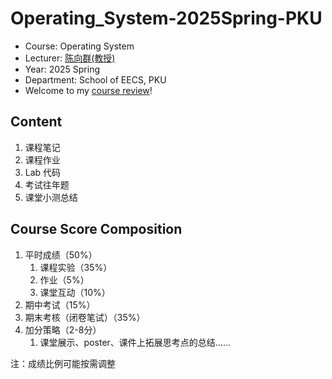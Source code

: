 # Operating_System-2025Spring-PKU

- Course: Operating System
- Lecturer: [陈向群(教授)](https://cs.pku.edu.cn/info/1062/1604.htm)
- Year: 2025 Spring
- Department: School of EECS, PKU
- Welcome to my [course review](https://www.lyt0112.com/blog/course_review-zh)!

## Content

1. 课程笔记
2. 课程作业
3. Lab 代码
4. 考试往年题
5. 课堂小测总结

## Course Score Composition

1. 平时成绩（50%）
   1. 课程实验（35%）
   2. 作业（5%）
   3. 课堂互动（10%）
2. 期中考试（15%）
3. 期末考核（闭卷笔试）（35%）
4. 加分策略（2-8分）
   1. 课堂展示、poster、课件上拓展思考点的总结……

注：成绩比例可能按需调整
